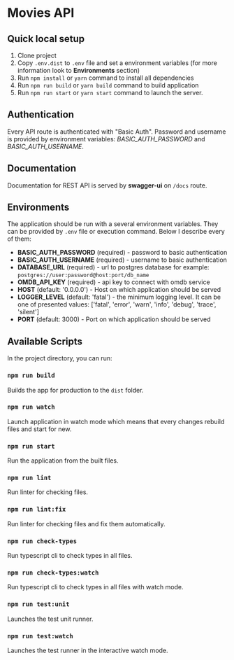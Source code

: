# Movies API

## Quick local setup

1. Clone project
3. Copy `.env.dist` to `.env` file and set a environment variables (for more information look to **Environments** section)
2. Run `npm install` or `yarn` command to install all dependencies
4. Run `npm run build` or `yarn build` command to build application
5. Run `npm run start` or `yarn start` command to launch the server. 


## Authentication

Every API route is authenticated with "Basic Auth". Password and username is provided by environment variables: *BASIC_AUTH_PASSWORD* and *BASIC_AUTH_USERNAME*.

## Documentation

Documentation for REST API is served by **swagger-ui** on `/docs` route.

## Environments

The application should be run with a several environment variables. They can be provided by `.env` file or execution command. Below I describe every of them:
* **BASIC_AUTH_PASSWORD** (required) - password to basic authentication<br>
* **BASIC_AUTH_USERNAME** (required) - username to basic authentication<br>
* **DATABASE_URL** (required) - url to postgres database for example: `postgres://user:password@host:port/db_name`<br>
* **OMDB_API_KEY** (required) - api key to connect with omdb service<br>
* **HOST** (default: '0.0.0.0') - Host on which application should be served<br>
* **LOGGER_LEVEL** (default: 'fatal') - the minimum logging level. It can be one of presented values: ['fatal', 'error', 'warn', 'info', 'debug', 'trace', 'silent']<br>
* **PORT** (default: 3000) - Port on which application should be served

## Available Scripts

In the project directory, you can run:

### `npm run build`

Builds the app for production to the `dist` folder.

### `npm run watch`

Launch application in watch mode which means that every changes rebuild files and start for new.

### `npm run start`

Run the application from the built files.

### `npm run lint`

Run linter for checking files.

### `npm run lint:fix`

Run linter for checking files and fix them automatically.

### `npm run check-types`

Run typescript cli to check types in all files.

### `npm run check-types:watch`

Run typescript cli to check types in all files with watch mode.

### `npm run test:unit`

Launches the test unit runner.

### `npm run test:watch`

Launches the test runner in the interactive watch mode.

